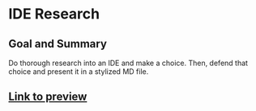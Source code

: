 # IDE Research

## Goal and Summary
Do thorough research into an IDE and make a choice. Then, defend that choice and present it in a stylized MD file.

## [Link to preview](https://rafswiggers.github.io/IDE-research/Atom.md)
